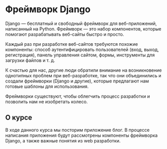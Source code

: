 
# Фреймворк Django

Django — бесплатный и свободный фреймворк для веб-приложений, написанный на Python. Фреймворк — это набор компонентов, которые помогают разрабатывать веб-сайты быстро и просто.

Каждый раз при разработке веб-сайтов требуются похожие компоненты: способ аутентифицировать пользователей (вход, выход, регистрация), панель управления сайтом, формы, инструменты для загрузки файлов и т. д.

К счастью для нас, другие люди обратили внимание на возникновение однотипных проблем при веб-разработке, так что они объединились и создали фреймворки (Django и другие), которые предлагают нам готовые шаблоны для использования.

Фреймворки существуют, чтобы облегчить процесс разработки и позволить нам не изобретать колесо.

## О курсе

В ходе данного курса мы посторим приложение блог. В процессе написания приложения будут рассмотрены компоненты фреймворка Django, а также важные понятия из web разработки. 